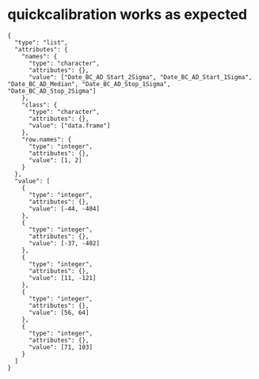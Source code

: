 # quickcalibration works as expected

    {
      "type": "list",
      "attributes": {
        "names": {
          "type": "character",
          "attributes": {},
          "value": ["Date_BC_AD_Start_2Sigma", "Date_BC_AD_Start_1Sigma", "Date_BC_AD_Median", "Date_BC_AD_Stop_1Sigma", "Date_BC_AD_Stop_2Sigma"]
        },
        "class": {
          "type": "character",
          "attributes": {},
          "value": ["data.frame"]
        },
        "row.names": {
          "type": "integer",
          "attributes": {},
          "value": [1, 2]
        }
      },
      "value": [
        {
          "type": "integer",
          "attributes": {},
          "value": [-44, -404]
        },
        {
          "type": "integer",
          "attributes": {},
          "value": [-37, -402]
        },
        {
          "type": "integer",
          "attributes": {},
          "value": [11, -121]
        },
        {
          "type": "integer",
          "attributes": {},
          "value": [56, 64]
        },
        {
          "type": "integer",
          "attributes": {},
          "value": [71, 103]
        }
      ]
    }

